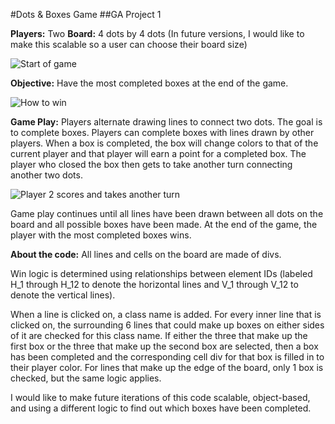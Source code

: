 #Dots & Boxes Game
##GA Project 1

**Players:** Two
**Board:** 4 dots by 4 dots (In future versions, I would like to make this scalable so a user can choose their board size)

![Start of game](images/board.png)


**Objective:** 
Have the most completed boxes at the end of the game.

![How to win](images/completeboard.png)

**Game Play:** 
Players alternate drawing lines to connect two dots. The goal is to complete boxes. Players can complete boxes with lines drawn by other players. When a box is completed, the box will change colors to that of the current player and that player will earn a point for a completed box. The player who closed the box then gets to take another turn connecting another two dots. 

![Player 2 scores and takes another turn](images/player2scores.png)

Game play continues until all lines have been drawn between all dots on the board and all possible boxes have been made. At the end of the game, the player with the most completed boxes wins.

**About the code:** 
All lines and cells on the board are made of divs. 

Win logic is determined using relationships between element IDs (labeled H_1 through H_12 to denote the horizontal lines and V_1 through V_12 to denote the vertical lines). 

When a line is clicked on, a class name is added. For every inner line that is clicked on, the surrounding 6 lines that could make up boxes on either sides of it are checked for this class name. If either the three that make up the first box or the three that make up the second box are selected, then a box has been completed and the corresponding cell div for that box is filled in to their player color. For lines that make up the edge of the board, only 1 box is checked, but the same logic applies. 

I would like to make future iterations of this code scalable, object-based, and using a different logic to find out which boxes have been completed.

